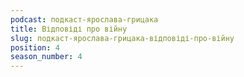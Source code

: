 ```yaml
---
podcast: подкаст-ярослава-грицака
title: Відповіді про війну
slug: подкаст-ярослава-грицака-відповіді-про-війну
position: 4
season_number: 4
---
```

